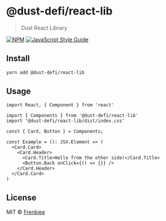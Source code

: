 # @dust-defi/react-lib

> Dust React Library

[![NPM](https://img.shields.io/npm/v/@dust-defi/react-lib.svg)](https://www.npmjs.com/package/@dust-defi/react-lib) [![JavaScript Style Guide](https://img.shields.io/badge/code_style-standard-brightgreen.svg)](https://standardjs.com)

## Install

```bash
yarn add @dust-defi/react-lib
```

## Usage

```tsx
import React, { Component } from 'react'

import { Components } from '@dust-defi/react-lib'
import '@dust-defi/react-lib/dist/index.css'

const { Card, Button } = Components;

const Example = (): JSX.Element => (
  <Card.Card>
    <Card.Header>
      <Card.Title>Hello from the other side!</Card.Title>
      <Button.Back onClick={() => {}} />
    </Card.Header>
  </Card.Card>
)
```

## License

MIT © [Frenkiee](https://github.com/Frenkiee)

